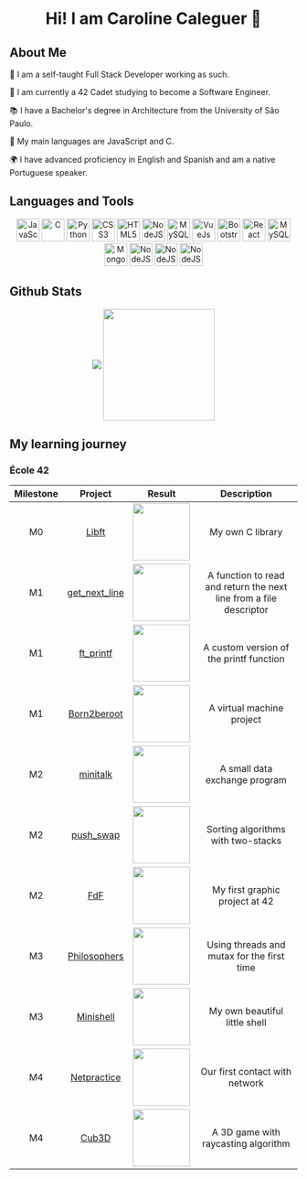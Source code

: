 <h1 align="center">Hi! I am Caroline Caleguer 👋  </h1>

## About Me
 <p align="left" width="300">
     <p>💼 I am a self-taught Full Stack Developer working as such.</p>
     <p>🌱 I am currently a 42 Cadet studying to become a Software Engineer.</p>
     <p>📚 I have a Bachelor's degree in Architecture from the University of São Paulo.</p>
     <p>🌟 My main languages are JavaScript and C.</p>
     <p>🌍 I have advanced proficiency in English and Spanish and am a native Portuguese speaker.</p>
 </p>
 
## Languages and Tools
<p align="center">
  <img src="https://cdn.jsdelivr.net/gh/devicons/devicon/icons/javascript/javascript-plain.svg" alt="JavaScript" width="40" height="40"/>
  <img src="https://cdn.jsdelivr.net/gh/devicons/devicon/icons/c/c-plain.svg" alt="C" width="40" height="40"/>
  <img src="https://cdn.jsdelivr.net/gh/devicons/devicon/icons/python/python-original.svg" alt="Python" width="40" height="40"/>
  <img src="https://cdn.jsdelivr.net/gh/devicons/devicon/icons/css3/css3-plain.svg" alt="CSS3" width="40" height="40"/>
  <img src="https://cdn.jsdelivr.net/gh/devicons/devicon/icons/html5/html5-plain.svg" alt="HTML5" width="40" height="40"/>
  <img src="https://cdn.jsdelivr.net/gh/devicons/devicon/icons/nodejs/nodejs-plain.svg" alt="NodeJS" width="40" height="40"/>
  <img src="https://cdn.jsdelivr.net/gh/devicons/devicon/icons/sqldeveloper/sqldeveloper-plain.svg" alt="MySQL" width="40" height="40"/>
  <img src="https://cdn.jsdelivr.net/gh/devicons/devicon/icons/vuejs/vuejs-original.svg" alt="VueJs" width="40" height="40"/>
  <img src="https://cdn.jsdelivr.net/gh/devicons/devicon/icons/bootstrap/bootstrap-original.svg" alt="Bootstrap" width="40" height="40"/>
  <img src="https://cdn.jsdelivr.net/gh/devicons/devicon/icons/react/react-original.svg" alt="React" width="40" height="40"/>
  <img src="https://cdn.jsdelivr.net/gh/devicons/devicon/icons/mysql/mysql-original.svg" alt="MySQL" width="40" height="40"/>
  <img src="https://cdn.jsdelivr.net/gh/devicons/devicon/icons/mongodb/mongodb-original.svg" alt="MongoDB" width="40" height="40"/>
  <img src="https://cdn.jsdelivr.net/gh/devicons/devicon/icons/photoshop/photoshop-original.svg" alt="NodeJS" width="40" height="40"/>
  <img src="https://cdn.jsdelivr.net/gh/devicons/devicon/icons/figma/figma-original.svg" alt="NodeJS" width="40" height="40"/>
  <img src="https://cdn.jsdelivr.net/gh/devicons/devicon/icons/postman/postman-plain.svg" alt="NodeJS" width="40" height="40"/>
</p>

## Github Stats
      
<p align="center">
    <img align="center" src="https://github-readme-stats.vercel.app/api?username=carolcal&show_icons=true&hide_border=true&title_color=94b4a4&amp&icon_color=FFFFFF&amp&text_color=FFFFFF&amp&bg_color=000000&count_private=true&include_all_commits=true"/>
    <img align="center" height="195px" src="https://github-readme-stats.vercel.app/api/top-langs/?username=carolcal&text_color=FFFFFF&bg_color=000000&title_color=94b4a4&langs_count=15&layout=compact&hide_border=true" />
</p>

## My learning journey
### École 42
| Milestone | Project | Result | Description |
|:---------:|:-------:|:-----:|:-----------:|
| M0 | [Libft](https://github.com/carolcal/42_libft) | <img src="https://github.com/user-attachments/assets/63d993d4-fbd8-4dc7-8645-767d66be3e66" width="100"/> | My own C library |
| M1 | [get_next_line](https://github.com/carolcal/42_gnl) | <img src="https://github.com/user-attachments/assets/63d993d4-fbd8-4dc7-8645-767d66be3e66" width="100"/> | A function to read and return the next line from a file descriptor |
| M1 | [ft_printf](https://github.com/carolcal/42_printf) | <img src="https://github.com/user-attachments/assets/7c078903-56c4-4ad8-881c-eeb719aa9fe6" width="100"/> | A custom version of the printf function |
| M1 | [Born2beroot](https://github.com/carolcal/42_born2beroot) | <img src="https://github.com/user-attachments/assets/7c078903-56c4-4ad8-881c-eeb719aa9fe6" width="100"/> | A virtual machine project |
| M2 | [minitalk](https://github.com/carolcal/42_minitalk) | <img src="https://github.com/user-attachments/assets/63d993d4-fbd8-4dc7-8645-767d66be3e66" width="100"/> | A small data exchange program |
| M2 | [push_swap](https://github.com/carolcal/42_pushswap) | <img src="https://github.com/user-attachments/assets/63d993d4-fbd8-4dc7-8645-767d66be3e66" width="100"/> | Sorting algorithms with two-stacks |
| M2 | [FdF](https://github.com/carolcal/42_fdf) | <img src="https://github.com/user-attachments/assets/63d993d4-fbd8-4dc7-8645-767d66be3e66" width="100"/> | My first graphic project at 42 |
| M3 | [Philosophers](https://github.com/carolcal/42_philosophers) | <img src="https://github.com/user-attachments/assets/7c078903-56c4-4ad8-881c-eeb719aa9fe6" width="100"/> | Using threads and mutax for the first time |
| M3 | [Minishell](https://github.com/carolcal/42-minishell) | <img src="https://github.com/user-attachments/assets/63d993d4-fbd8-4dc7-8645-767d66be3e66" width="100"/> | My own beautiful little shell |
| M4 | [Netpractice](https://github.com/carolcal/42_netpractice) | <img src="https://github.com/user-attachments/assets/7c078903-56c4-4ad8-881c-eeb719aa9fe6" width="100"/> | Our first contact with network |
| M4 | [Cub3D](https://github.com/carolcal/42_cub3D) | <img src="https://github.com/user-attachments/assets/63d993d4-fbd8-4dc7-8645-767d66be3e66" width="100"/> | A 3D game with raycasting algorithm |
